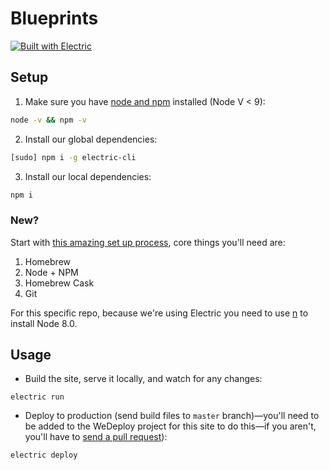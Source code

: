 # Blueprints

[![Built with Electric](https://img.shields.io/badge/built%20with-electric-f3c302.svg?style=flat)](http://electricjs.com)

## Setup

1.  Make sure you have [node and npm](https://nodejs.org/en/download/) installed (Node V < 9):

```sh
node -v && npm -v
```

2.  Install our global dependencies:

```sh
[sudo] npm i -g electric-cli
```

3.  Install our local dependencies:

```sh
npm i
```

### New?

Start with [this amazing set up process](https://github.com/naoki-evan-hisamoto/phresh-n-clean/blob/master/README.md#set-up), core things you'll need are:

1.  Homebrew
1.  Node + NPM
1.  Homebrew Cask
1.  Git

For this specific repo, because we're using Electric you need to use [n](https://github.com/tj/n) to install Node 8.0.

## Usage

- Build the site, serve it locally, and watch for any changes:

```
electric run
```

- Deploy to production (send build files to `master` branch)&mdash;you'll need to be added to the WeDeploy project for this site to do this&mdash;if you aren't, you'll have to [send a pull request](https://help.github.com/articles/creating-a-pull-request/)):

```
electric deploy
```
